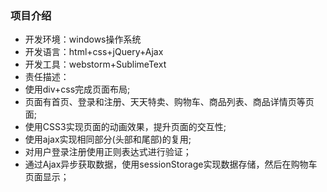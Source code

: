 ### 项目介绍
- 开发环境：windows操作系统
- 开发语言：html+css+jQuery+Ajax
- 开发工具：webstorm+SublimeText
- 责任描述：
 - 使用div+css完成页面布局;
 - 页面有首页、登录和注册、天天特卖、购物车、商品列表、商品详情页等页面;
 - 使用CSS3实现页面的动画效果，提升页面的交互性;
 - 使用ajax实现相同部分(头部和尾部)的复用; 
 - 对用户登录注册使用正则表达式进行验证；
 - 通过Ajax异步获取数据，使用sessionStorage实现数据存储，然后在购物车页面显示；


